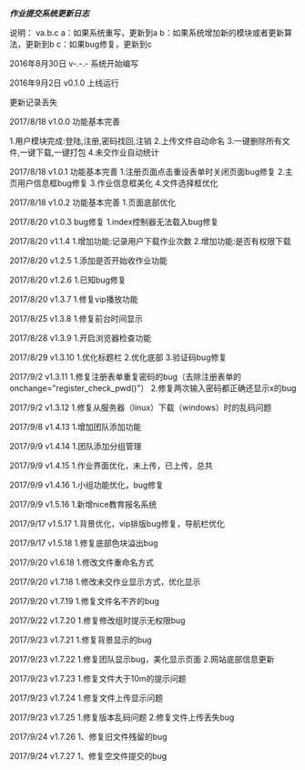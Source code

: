 *************作业提交系统更新日志*************

说明：
va.b.c
a：如果系统重写，更新到a
b：如果系统增加新的模块或者更新算法，更新到b
c：如果bug修复，更新到c

2016年8月30日 v-.-.- 系统开始编写

2016年9月2日 v0.1.0 上线运行

更新记录丢失

2017/8/18 v1.0.0 功能基本完善

1.用户模块完成:登陆,注册,密码找回,注销
2.上传文件自动命名
3.一键删除所有文件,一键下载,一键打包
4.未交作业自动统计

2017/8/18 v1.0.1 功能基本完善
1.注册页面点击重设表单时关闭页面bug修复
2.主页用户信息框bug修复
3.作业信息框美化
4.文件选择框优化

2017/8/18 v1.0.2 功能基本完善
1.页面底部优化

2017/8/20 v1.0.3 bug修复
1.index控制器无法载入bug修复

2017/8/20 v1.1.4
1.增加功能:记录用户下载作业次数
2.增加功能:是否有权限下载

2017/8/20 v1.2.5
1.添加是否开始收作业功能

2017/8/20 v1.2.6
1.已知bug修复

2017/8/20 v1.3.7
1.修复vip播放功能

2017/8/25 v1.3.8
1.修复前台时间显示

2017/8/28 v1.3.9
1.开启浏览器检查功能

2017/8/29 v1.3.10
1.优化标题栏
2.优化底部
3.验证码bug修复

2017/9/2 v1.3.11
1.修复注册表单重复密码的bug（去除注册表单的onchange="register_check_pwd()"）
2.修复两次输入密码都正确还显示x的bug


2017/9/2 v1.3.12
1.修复从服务器（linux）下载（windows）时的乱码问题

2017/9/8 v1.4.13
1.增加团队添加功能


2017/9/9 v1.4.14
1.团队添加分组管理

2017/9/9 v1.4.15
1.作业界面优化，未上传，已上传，总共


2017/9/9 v1.4.16
1.小组功能优化，bug修复


2017/9/9 v1.5.16
1.新增nice教育报名系统

2017/9/17 v1.5.17
1.背景优化，vip排版bug修复，导航栏优化

2017/9/17 v1.5.18
1.修复底部色块溢出bug

2017/9/20 v1.6.18
1.修改文件重命名方式


2017/9/20 v1.7.18
1.修改未交作业显示方式，优化显示


2017/9/20 v1.7.19
1.修复文件名不齐的bug

2017/9/22 v1.7.20
1.修复修改组时提示无权限bug

2017/9/23 v1.7.21
1.修复背景显示的bug


2017/9/23 v1.7.22
1.修复团队显示bug，美化显示页面
2.网站底部信息更新

2017/9/23 v1.7.23
1.修复文件大于10m的提示问题

2017/9/23 v1.7.24
1.修复文件上传显示问题

2017/9/23 v1.7.25
1.修复版本乱码问题
2.修复文件上传丢失bug

2017/9/24 v1.7.26
1、修复旧文件残留的bug

2017/9/24 v1.7.27
1、修复空文件提交的bug